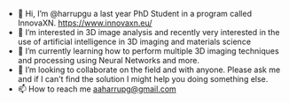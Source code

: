 - 👋 Hi, I’m @harrupgu a last year PhD Student in a program called InnovaXN. https://www.innovaxn.eu/
- 👀 I’m interested in 3D image analysis and recently very interested in the use of artificial intelligence in 3D imaging and materials science  
- 🌱 I’m currently learning how to perform multiple 3D imaging techniques and processing using Neural Networks and more. 
- 💞️ I’m looking to collaborate on the field and with anyone. Please ask me and if I can't find the solution I might help you doing something else. 
- 📫 How to reach me aaharrupg@gmail.com

<!---
harrupgu/harrupgu is a ✨ special ✨ repository because its `README.md` (this file) appears on your GitHub profile.
You can click the Preview link to take a look at your changes.
--->
